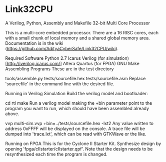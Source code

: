 # Link32CPU
A Verilog, Python, Assembly and Makefile 32-bit Multi Core Processor

This is a multi-core embedded processor. There are a 16 RISC cores, each with a small chunk of local memory and a shared global memory area. Documentation is in the wiki (https://github.com/AdityaCyberSafe/Link32CPU/wiki).

Required Software
Python 2.7
Icarus Verilog (for simulation) [http://iverilog.icarus.com/]
Altera Quartus (for FPGA)
GNU Make
Assembling Programs
These are in the test directory

tools/assemble.py tests/sourcefile.hex tests/sourcefile.asm
Replace 'sourcefile' in the command line with the desired file.

Running in Verilog Simulation
Build the verilog model and bootloader:

 cd rtl
 make
Run a verilog model making the +bin parameter point to the program you want to run, which should have been assembled already above.

 vvp multi-sim.vvp +bin=../tests/sourcefile.hex -lxt2
Any value written to address 0xFFFF will be displayed on the console. A trace file will be dumped into 'trace.lxt', which can be read with GTKWave or the like.

Running on FPGA
This is for the Cyclone II Starter Kit. Synthesize design by opening 'fpga/cIIstarter/cIIstarter.qpf'. Note that the design needs to be resynthesized each time the program is changed.
